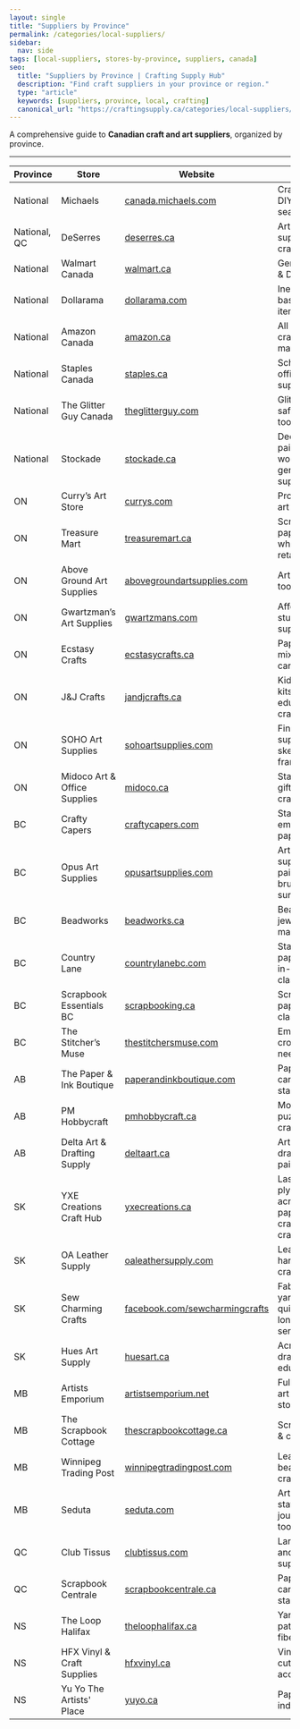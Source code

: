 ```yaml
---
layout: single
title: "Suppliers by Province"
permalink: /categories/local-suppliers/
sidebar:
  nav: side
tags: [local-suppliers, stores-by-province, suppliers, canada]
seo:
  title: "Suppliers by Province | Crafting Supply Hub"
  description: "Find craft suppliers in your province or region."
  type: "article"
  keywords: [suppliers, province, local, crafting]
  canonical_url: "https://craftingsupply.ca/categories/local-suppliers/"
---
```

A comprehensive guide to **Canadian craft and art suppliers**, organized by province.

---

| Province | Store | Website | Focus |
|----------|-------|---------|-------|
| National | Michaels | <a href="https://canada.michaels.com/" target="_blank" rel="noopener nofollow">canada.michaels.com</a> | Crafts, decor, DIY, art, seasonal kits |
| National, QC | DeSerres | <a href="https://www.deserres.ca/" target="_blank" rel="noopener nofollow">deserres.ca</a> | Artist-grade supplies & crafts |
| National | Walmart Canada | <a href="https://www.walmart.ca/" target="_blank" rel="noopener nofollow">walmart.ca</a> | General craft & DIY items |
| National | Dollarama | <a href="https://www.dollarama.com/en-ca/" target="_blank" rel="noopener nofollow">dollarama.com</a> | Inexpensive basic craft items |
| National | Amazon Canada | <a href="https://www.amazon.ca/" target="_blank" rel="noopener nofollow">amazon.ca</a> | All types of craft & art materials |
| National | Staples Canada | <a href="https://www.staples.ca/" target="_blank" rel="noopener nofollow">staples.ca</a> | School and office craft supplies |
| National | The Glitter Guy Canada | <a href="https://www.theglitterguy.com/" target="_blank" rel="noopener nofollow">theglitterguy.com</a> | Glitter, resin-safe sparkle tools |
| National | Stockade | <a href="https://stockade.ca/" target="_blank" rel="noopener nofollow">stockade.ca</a> | Decorative painting, wood crafts, general supplies |
| ON | Curry’s Art Store | <a href="https://www.currys.com/" target="_blank" rel="noopener nofollow">currys.com</a> | Professional art materials |
| ON | Treasure Mart | <a href="https://www.treasuremart.ca/" target="_blank" rel="noopener nofollow">treasuremart.ca</a> | Scrapbooking, paper, wholesale & retail |
| ON | Above Ground Art Supplies | <a href="https://www.abovegroundartsupplies.com/" target="_blank" rel="noopener nofollow">abovegroundartsupplies.com</a> | Artist-grade tools & media |
| ON | Gwartzman’s Art Supplies | <a href="https://www.gwartzmans.com/" target="_blank" rel="noopener nofollow">gwartzmans.com</a> | Affordable student & pro supplies |
| ON | Ecstasy Crafts | <a href="https://ecstasycrafts.ca/" target="_blank" rel="noopener nofollow">ecstasycrafts.ca</a> | Paper crafts, mixed media, cardmaking |
| ON | J&J Crafts | <a href="https://jandjcrafts.ca/" target="_blank" rel="noopener nofollow">jandjcrafts.ca</a> | Kids crafts, kits, educational crafts |
| ON | SOHO Art Supplies | <a href="https://sohoartsupplies.com/" target="_blank" rel="noopener nofollow">sohoartsupplies.com</a> | Fine art supplies, sketchbooks, framing |
| ON | Midoco Art & Office Supplies | <a href="https://www.midoco.ca/" target="_blank" rel="noopener nofollow">midoco.ca</a> | Stationery, gifts, art and crafts |
| BC | Crafty Capers | <a href="https://www.craftycapers.com/" target="_blank" rel="noopener nofollow">craftycapers.com</a> | Stamps, embossing, paper arts |
| BC | Opus Art Supplies | <a href="https://www.opusartsupplies.com/" target="_blank" rel="noopener nofollow">opusartsupplies.com</a> | Artist-grade supplies, paints, brushes, surfaces |
| BC | Beadworks | <a href="https://beadworks.ca/" target="_blank" rel="noopener nofollow">beadworks.ca</a> | Beads & jewelry-making |
| BC | Country Lane | <a href="https://www.countrylanebc.com/" target="_blank" rel="noopener nofollow">countrylanebc.com</a> | Stamps, paper crafts, in-person classes |
| BC | Scrapbook Essentials BC | <a href="https://scrapbooking.ca/" target="_blank" rel="noopener nofollow">scrapbooking.ca</a> | Scrapbooking, papercraft, classes |
| BC | The Stitcher’s Muse | <a href="https://thestitchersmuse.com/" target="_blank" rel="noopener nofollow">thestitchersmuse.com</a> | Embroidery, cross-stitch, needle arts |
| AB | The Paper & Ink Boutique | <a href="https://www.paperandinkboutique.com/" target="_blank" rel="noopener nofollow">paperandinkboutique.com</a> | Papercrafts, cardmaking, stamping |
| AB | PM Hobbycraft | <a href="https://www.pmhobbycraft.ca/" target="_blank" rel="noopener nofollow">pmhobbycraft.ca</a> | Model kits, puzzles, RC crafts |
| AB | Delta Art & Drafting Supply | <a href="https://www.deltaart.ca/" target="_blank" rel="noopener nofollow">deltaart.ca</a> | Art supplies, drafting, painting |
| SK | YXE Creations Craft Hub | <a href="https://yxecreations.ca/" target="_blank">yxecreations.ca</a> | Laser-ready plywood, acrylic, resin, paper (for crafters by crafters) |
| SK | OA Leather Supply | <a href="https://oaleathersupply.com/" target="_blank" rel="noopener nofollow">oaleathersupply.com</a> | Leather hides, hardware, crafting tools |
| SK | Sew Charming Crafts | <a href="https://www.facebook.com/sewcharmingcrafts/" target="_blank" rel="noopener nofollow">facebook.com/sewcharmingcrafts</a> | Fabrics, yarns, quilting, longarm services |
| SK | Hues Art Supply | <a href="https://www.huesart.ca/" target="_blank" rel="noopener nofollow">huesart.ca</a> | Acrylics, oil, drawing, art education |
| MB | Artists Emporium | <a href="https://www.artistsemporium.net/" target="_blank" rel="noopener nofollow">artistsemporium.net</a> | Full-service art supply store |
| MB | The Scrapbook Cottage | <a href="https://www.thescrapbookcottage.ca/" target="_blank" rel="noopener nofollow">thescrapbookcottage.ca</a> | Scrapbooking & cardmaking |
| MB | Winnipeg Trading Post | <a href="https://www.winnipegtradingpost.com/" target="_blank" rel="noopener nofollow">winnipegtradingpost.com</a> | Leather, beads, native crafts |
| MB | Seduta | <a href="https://www.seduta.com/" target="_blank" rel="noopener nofollow">seduta.com</a> | Art, stationery, journaling tools |
| QC | Club Tissus | <a href="https://www.clubtissus.com/" target="_blank" rel="noopener nofollow">clubtissus.com</a> | Largest fabric and sewing supply retailer |
| QC | Scrapbook Centrale | <a href="https://www.scrapbookcentrale.ca/" target="_blank" rel="noopener nofollow">scrapbookcentrale.ca</a> | Papercraft, cardmaking, stamping |
| NS | The Loop Halifax | <a href="https://www.theloophalifax.ca/" target="_blank" rel="noopener nofollow">theloophalifax.ca</a> | Yarn, patterns, fibers |
| NS | HFX Vinyl & Craft Supplies | <a href="https://hfxvinyl.ca/" target="_blank" rel="noopener nofollow">hfxvinyl.ca</a> | Vinyl, HTV, cutters, accessories |
| NS | Yu Yo The Artists' Place | <a href="https://www.yuyo.ca/" target="_blank" rel="noopener nofollow">yuyo.ca</a> | Paper, textile, indie art shop |
